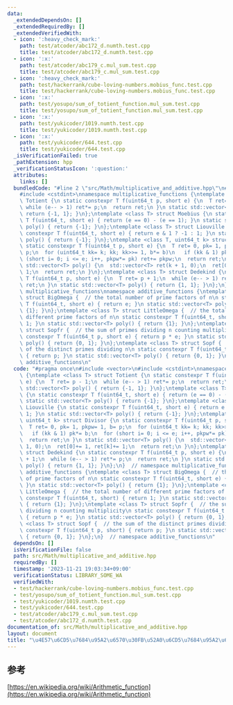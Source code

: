 ```yaml
---
data:
  _extendedDependsOn: []
  _extendedRequiredBy: []
  _extendedVerifiedWith:
  - icon: ':heavy_check_mark:'
    path: test/atcoder/abc172_d.numth.test.cpp
    title: test/atcoder/abc172_d.numth.test.cpp
  - icon: ':x:'
    path: test/atcoder/abc179_c.mul_sum.test.cpp
    title: test/atcoder/abc179_c.mul_sum.test.cpp
  - icon: ':heavy_check_mark:'
    path: test/hackerrank/cube-loving-numbers.mobius_func.test.cpp
    title: test/hackerrank/cube-loving-numbers.mobius_func.test.cpp
  - icon: ':x:'
    path: test/yosupo/sum_of_totient_function.mul_sum.test.cpp
    title: test/yosupo/sum_of_totient_function.mul_sum.test.cpp
  - icon: ':x:'
    path: test/yukicoder/1019.numth.test.cpp
    title: test/yukicoder/1019.numth.test.cpp
  - icon: ':x:'
    path: test/yukicoder/644.test.cpp
    title: test/yukicoder/644.test.cpp
  _isVerificationFailed: true
  _pathExtension: hpp
  _verificationStatusIcon: ':question:'
  attributes:
    links: []
  bundledCode: "#line 2 \"src/Math/multiplicative_and_additive.hpp\"\n#include <vector>\n\
    #include <cstdint>\nnamespace multiplicative_functions {\ntemplate <class T> struct\
    \ Totient {\n static constexpr T f(uint64_t p, short e) {\n  T ret= p - 1;\n \
    \ while (e-- > 1) ret*= p;\n  return ret;\n }\n static std::vector<T> poly() {\
    \ return {-1, 1}; }\n};\ntemplate <class T> struct Moebius {\n static constexpr\
    \ T f(uint64_t, short e) { return (e == 0) - (e == 1); }\n static std::vector<T>\
    \ poly() { return {-1}; }\n};\ntemplate <class T> struct Liouville {\n static\
    \ constexpr T f(uint64_t, short e) { return e & 1 ? -1 : 1; }\n static std::vector<T>\
    \ poly() { return {-1}; }\n};\ntemplate <class T, uint64_t k> struct Divisor {\n\
    \ static constexpr T f(uint64_t p, short e) {\n  T ret= 0, pk= 1, pkpw= 1, b=\
    \ p;\n  for (uint64_t kk= k; kk; kk>>= 1, b*= b)\n   if (kk & 1) pk*= b;\n  for\
    \ (short i= 0; i <= e; i++, pkpw*= pk) ret+= pkpw;\n  return ret;\n }\n static\
    \ std::vector<T> poly() {\n  std::vector<T> ret(k + 1, 0);\n  ret[0]+= 1, ret[k]+=\
    \ 1;\n  return ret;\n }\n};\ntemplate <class T> struct Dedekind {\n static constexpr\
    \ T f(uint64_t p, short e) {\n  T ret= p + 1;\n  while (e-- > 1) ret*= p;\n  return\
    \ ret;\n }\n static std::vector<T> poly() { return {1, 1}; }\n};\n}  // namespace\
    \ multiplicative_functions\nnamespace additive_functions {\ntemplate <class T>\
    \ struct BigOmega {  // the total number of prime factors of n\n static constexpr\
    \ T f(uint64_t, short e) { return e; }\n static std::vector<T> poly() { return\
    \ {1}; }\n};\ntemplate <class T> struct LittleOmega {  // the total number of\
    \ different prime factors of n\n static constexpr T f(uint64_t, short) { return\
    \ 1; }\n static std::vector<T> poly() { return {1}; }\n};\ntemplate <class T>\
    \ struct Sopfr {  // the sum of primes dividing n counting multiplicity\n static\
    \ constexpr T f(uint64_t p, short e) { return p * e; }\n static std::vector<T>\
    \ poly() { return {0, 1}; }\n};\ntemplate <class T> struct Sopf {  // the sum\
    \ of the distinct primes dividing n\n static constexpr T f(uint64_t p, short)\
    \ { return p; }\n static std::vector<T> poly() { return {0, 1}; }\n};\n}  // namespace\
    \ additive_functions\n"
  code: "#pragma once\n#include <vector>\n#include <cstdint>\nnamespace multiplicative_functions\
    \ {\ntemplate <class T> struct Totient {\n static constexpr T f(uint64_t p, short\
    \ e) {\n  T ret= p - 1;\n  while (e-- > 1) ret*= p;\n  return ret;\n }\n static\
    \ std::vector<T> poly() { return {-1, 1}; }\n};\ntemplate <class T> struct Moebius\
    \ {\n static constexpr T f(uint64_t, short e) { return (e == 0) - (e == 1); }\n\
    \ static std::vector<T> poly() { return {-1}; }\n};\ntemplate <class T> struct\
    \ Liouville {\n static constexpr T f(uint64_t, short e) { return e & 1 ? -1 :\
    \ 1; }\n static std::vector<T> poly() { return {-1}; }\n};\ntemplate <class T,\
    \ uint64_t k> struct Divisor {\n static constexpr T f(uint64_t p, short e) {\n\
    \  T ret= 0, pk= 1, pkpw= 1, b= p;\n  for (uint64_t kk= k; kk; kk>>= 1, b*= b)\n\
    \   if (kk & 1) pk*= b;\n  for (short i= 0; i <= e; i++, pkpw*= pk) ret+= pkpw;\n\
    \  return ret;\n }\n static std::vector<T> poly() {\n  std::vector<T> ret(k +\
    \ 1, 0);\n  ret[0]+= 1, ret[k]+= 1;\n  return ret;\n }\n};\ntemplate <class T>\
    \ struct Dedekind {\n static constexpr T f(uint64_t p, short e) {\n  T ret= p\
    \ + 1;\n  while (e-- > 1) ret*= p;\n  return ret;\n }\n static std::vector<T>\
    \ poly() { return {1, 1}; }\n};\n}  // namespace multiplicative_functions\nnamespace\
    \ additive_functions {\ntemplate <class T> struct BigOmega {  // the total number\
    \ of prime factors of n\n static constexpr T f(uint64_t, short e) { return e;\
    \ }\n static std::vector<T> poly() { return {1}; }\n};\ntemplate <class T> struct\
    \ LittleOmega {  // the total number of different prime factors of n\n static\
    \ constexpr T f(uint64_t, short) { return 1; }\n static std::vector<T> poly()\
    \ { return {1}; }\n};\ntemplate <class T> struct Sopfr {  // the sum of primes\
    \ dividing n counting multiplicity\n static constexpr T f(uint64_t p, short e)\
    \ { return p * e; }\n static std::vector<T> poly() { return {0, 1}; }\n};\ntemplate\
    \ <class T> struct Sopf {  // the sum of the distinct primes dividing n\n static\
    \ constexpr T f(uint64_t p, short) { return p; }\n static std::vector<T> poly()\
    \ { return {0, 1}; }\n};\n}  // namespace additive_functions\n"
  dependsOn: []
  isVerificationFile: false
  path: src/Math/multiplicative_and_additive.hpp
  requiredBy: []
  timestamp: '2023-11-21 19:03:34+09:00'
  verificationStatus: LIBRARY_SOME_WA
  verifiedWith:
  - test/hackerrank/cube-loving-numbers.mobius_func.test.cpp
  - test/yosupo/sum_of_totient_function.mul_sum.test.cpp
  - test/yukicoder/1019.numth.test.cpp
  - test/yukicoder/644.test.cpp
  - test/atcoder/abc179_c.mul_sum.test.cpp
  - test/atcoder/abc172_d.numth.test.cpp
documentation_of: src/Math/multiplicative_and_additive.hpp
layout: document
title: "\u4E57\u6CD5\u7684\u95A2\u6570\u30FB\u52A0\u6CD5\u7684\u95A2\u6570"
---
```

## 参考
[https://en.wikipedia.org/wiki/Arithmetic_function](https://en.wikipedia.org/wiki/Arithmetic_function)